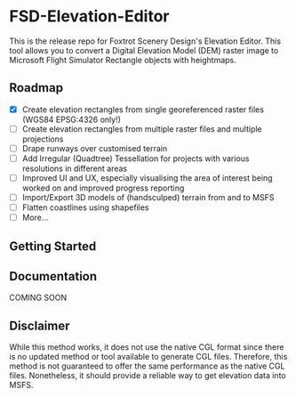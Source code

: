 # FSD-Elevation-Editor
This is the release repo for Foxtrot Scenery Design's Elevation Editor. This tool allows you to convert a Digital Elevation Model (DEM) raster image to Microsoft Flight Simulator Rectangle objects with heightmaps. 

## Roadmap
- [x] Create elevation rectangles from single georeferenced raster files (WGS84 EPSG:4326 only!)
- [ ] Create elevation rectangles from multiple raster files and multiple projections
- [ ] Drape runways over customised terrain
- [ ] Add Irregular (Quadtree) Tessellation for projects with various resolutions in different areas
- [ ] Improved UI and UX, especially visualising the area of interest being worked on and improved progress reporting
- [ ] Import/Export 3D models of (handsculped) terrain from and to MSFS
- [ ] Flatten coastlines using shapefiles
- [ ] More...

## Getting Started


## Documentation
COMING SOON

## Disclaimer
While this method works, it does not use the native CGL format since there is no updated method or tool available to generate CGL files. Therefore, this method is not guaranteed to offer the same performance as the native CGL files. Nonetheless, it should provide a reliable way to get elevation data into MSFS.
